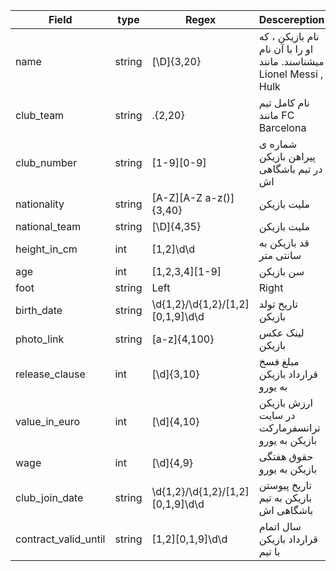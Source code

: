 Field |  type   | Regex | Descereption
----- |---------|-------|--------------
name |  string  | [\D]{3,20} | نام بازیکن ، که او را با آن نام میشناسند. مانند Lionel Messi , Hulk
club_team |  string  | .{2,20} | نام کامل تیم مانند FC Barcelona
club_number |  string  | [1-9][0-9] | شماره ی پیراهن بازیکن در تیم باشگاهی اش
nationality |  string  | [A-Z][A-Z a-z\(\)]{3,40} | ملیت بازیکن
national_team |  string  | [\D]{4,35} | ملیت بازیکن
height_in_cm |  int  | [1,2]\d\d | قد بازیکن به سانتی متر
age |  int  | [1,2,3,4][1-9] | سن بازیکن
foot |  string  | Left|Right | پای تخصصی بازیکن (چپ یا راست) 
birth_date |  string  | \d{1,2}/\d{1,2}/[1,2][0,1,9]\d\d | تاریخ تولد بازیکن
photo_link |  string  | [a-z]{4,100} | لینک عکس بازیکن
release_clause |  int  | [\d]{3,10} | مبلغ فسخ قرارداد بازیکن به یورو
value_in_euro |  int  | [\d]{4,10} | ارزش بازیکن در سایت ترانسفرمارکت بازیکن به یورو
wage |  int  | [\d]{4,9} | حقوق هفتگی بازیکن به یورو
club_join_date |  string  | \d{1,2}/\d{1,2}/[1,2][0,1,9]\d\d | تاریخ پیوستن بازیکن به تیم باشگاهی اش
contract_valid_until |  string  | [1,2][0,1,9]\d\d | سال اتمام قرارداد بازیکن با تیم
